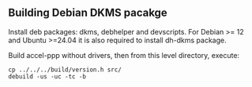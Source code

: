 ## Building Debian DKMS pacakge

Install deb packages: dkms, debhelper and devscripts. For Debian >= 12 and Ubuntu >=24.04 it is also required to install dh-dkms package.

Build accel-ppp without drivers, then from this level directory, execute:

```
cp ../../../build/version.h src/
debuild -us -uc -tc -b
```
